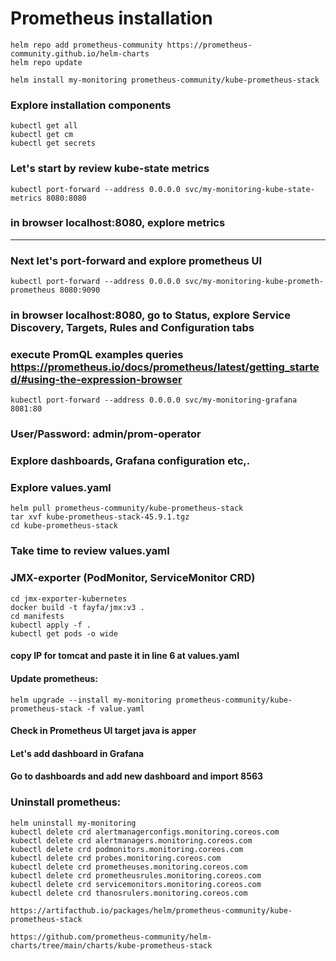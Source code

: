 # Prometheus installation
```
helm repo add prometheus-community https://prometheus-community.github.io/helm-charts
helm repo update
```
```
helm install my-monitoring prometheus-community/kube-prometheus-stack
```
### Explore installation components
```
kubectl get all
kubectl get cm
kubectl get secrets
```
### Let's start by review kube-state metrics
```
kubectl port-forward --address 0.0.0.0 svc/my-monitoring-kube-state-metrics 8080:8080
```
### in browser localhost:8080, explore metrics
---
### Next let's port-forward and explore prometheus UI
```
kubectl port-forward --address 0.0.0.0 svc/my-monitoring-kube-prometh-prometheus 8080:9090
```
### in browser localhost:8080, go to Status, explore Service Discovery, Targets, Rules and Configuration tabs 
### execute PromQL examples queries https://prometheus.io/docs/prometheus/latest/getting_started/#using-the-expression-browser

```
kubectl port-forward --address 0.0.0.0 svc/my-monitoring-grafana 8081:80
```
### User/Password: admin/prom-operator
### Explore dashboards, Grafana configuration etc,.
### Explore values.yaml
```
helm pull prometheus-community/kube-prometheus-stack
tar xvf kube-prometheus-stack-45.9.1.tgz
cd kube-prometheus-stack
```
### Take time to review values.yaml

### JMX-exporter (PodMonitor, ServiceMonitor CRD)
```
cd jmx-exporter-kubernetes
docker build -t fayfa/jmx:v3 .
cd manifests
kubectl apply -f .
kubectl get pods -o wide
```
#### copy IP for tomcat and paste it in line 6 at values.yaml
#### Update prometheus:
```
helm upgrade --install my-monitoring prometheus-community/kube-prometheus-stack -f value.yaml
```
#### Check in Prometheus UI target java is apper
#### Let's add dashboard in Grafana
#### Go to dashboards and add new dashboard and import 8563





### Uninstall prometheus:
```
helm uninstall my-monitoring
kubectl delete crd alertmanagerconfigs.monitoring.coreos.com
kubectl delete crd alertmanagers.monitoring.coreos.com
kubectl delete crd podmonitors.monitoring.coreos.com
kubectl delete crd probes.monitoring.coreos.com
kubectl delete crd prometheuses.monitoring.coreos.com
kubectl delete crd prometheusrules.monitoring.coreos.com
kubectl delete crd servicemonitors.monitoring.coreos.com
kubectl delete crd thanosrulers.monitoring.coreos.com
```



```
https://artifacthub.io/packages/helm/prometheus-community/kube-prometheus-stack

https://github.com/prometheus-community/helm-charts/tree/main/charts/kube-prometheus-stack
```